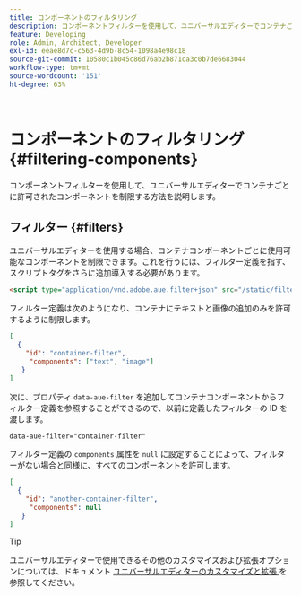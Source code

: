 ```yaml
---
title: コンポーネントのフィルタリング
description: コンポーネントフィルターを使用して、ユニバーサルエディターでコンテナごとに許可されたコンポーネントを制限する方法を説明します。
feature: Developing
role: Admin, Architect, Developer
exl-id: eeae8d7c-c563-4d9b-8c54-1098a4e98c18
source-git-commit: 10580c1b045c86d76ab2b871ca3c0b7de6683044
workflow-type: tm+mt
source-wordcount: '151'
ht-degree: 63%

---
```


# コンポーネントのフィルタリング {#filtering-components}

コンポーネントフィルターを使用して、ユニバーサルエディターでコンテナごとに許可されたコンポーネントを制限する方法を説明します。

## フィルター {#filters}

ユニバーサルエディターを使用する場合、コンテナコンポーネントごとに使用可能なコンポーネントを制限できます。これを行うには、フィルター定義を指す、スクリプトタグをさらに追加導入する必要があります。

```html
<script type="application/vnd.adobe.aue.filter+json" src="/static/filter-definition.json"></script>
```

フィルター定義は次のようになり、コンテナにテキストと画像の追加のみを許可するように制限します。

```json
[
  {
    "id": "container-filter",
     "components": ["text", "image"]
   }
]
```

次に、プロパティ `data-aue-filter` を追加してコンテナコンポーネントからフィルター定義を参照することができるので、以前に定義したフィルターの ID を渡します。

```html
data-aue-filter="container-filter"
```

フィルター定義の `components` 属性を `null` に設定することによって、フィルターがない場合と同様に、すべてのコンポーネントを許可します。

```json
[
  {
    "id": "another-container-filter",
     "components": null
   }
]
```

>[!TIP]
>
>ユニバーサルエディターで使用できるその他のカスタマイズおよび拡張オプションについては、ドキュメント [ ユニバーサルエディターのカスタマイズと拡張 ](/help/implementing/universal-editor/customizing.md) を参照してください。